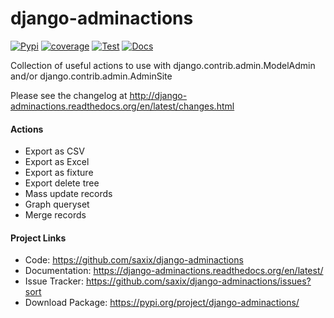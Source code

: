 django-adminactions
===================


[![Pypi](https://badge.fury.io/py/django-adminactions.svg)](https://badge.fury.io/py/django-aadminactions)
[![coverage](https://codecov.io/github/saxix/django-adminactions/coverage.svg?branch=develop)](https://codecov.io/github/saxix/django-adminactions?branch=develop)
[![Test](https://github.com/saxix/django-adminactions/actions/workflows/test.yml/badge.svg)](https://github.com/saxix/django-adminactions/actions/workflows/test.yml)
[![Docs](https://readthedocs.org/projects/django-adminactions/badge/?version=latest)](https://django-adminactions.readthedocs.io/en/latest/)

Collection of useful actions to use with
django.contrib.admin.ModelAdmin and/or django.contrib.admin.AdminSite

Please see the changelog at http://django-adminactions.readthedocs.org/en/latest/changes.html

#### Actions

* Export as CSV
* Export as Excel
* Export as fixture
* Export delete tree
* Mass update records
* Graph queryset
* Merge records


#### Project Links


- Code: https://github.com/saxix/django-adminactions
- Documentation: https://django-adminactions.readthedocs.org/en/latest/
- Issue Tracker: https://github.com/saxix/django-adminactions/issues?sort
- Download Package: https://pypi.org/project/django-adminactions/
